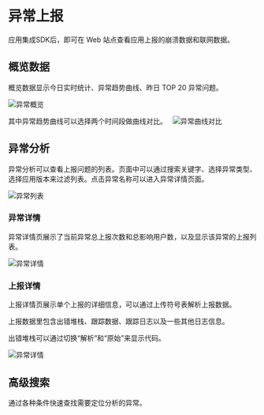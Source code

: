 # 异常上报

应用集成SDK后，即可在 Web 站点查看应用上报的崩溃数据和联网数据。

## 概览数据

概览数据显示今日实时统计、异常趋势曲线、昨日 TOP 20 异常问题。

![异常概览](https://tacimg-1253960454.cos.ap-guangzhou.myqcloud.com/guides/crash/crash_overview.png)

其中异常趋势曲线可以选择两个时间段做曲线对比。
 
![异常曲线对比](https://tacimg-1253960454.cos.ap-guangzhou.myqcloud.com/guides/crash/crash_overview_compare.png)

## 异常分析

异常分析可以查看上报问题的列表。页面中可以通过搜索关键字、选择异常类型、选择应用版本来过滤列表。点击异常名称可以进入异常详情页面。

![异常列表](https://tacimg-1253960454.cos.ap-guangzhou.myqcloud.com/guides/crash/crash_issue.png)

### 异常详情

异常详情页展示了当前异常总上报次数和总影响用户数，以及显示该异常的上报列表。

![异常详情](https://tacimg-1253960454.cos.ap-guangzhou.myqcloud.com/guides/crash/crash_issue_detail.png)

### 上报详情

上报详情页展示单个上报的详细信息，可以通过上传符号表解析上报数据。

上报数据里包含出错堆栈、跟踪数据、跟踪日志以及一些其他日志信息。

出错堆栈可以通过切换“解析”和“原始”来显示代码。

![异常详情](https://tacimg-1253960454.cos.ap-guangzhou.myqcloud.com/guides/crash/crash_crash.png)

## 高级搜索

通过各种条件快速查找需要定位分析的异常。
 
